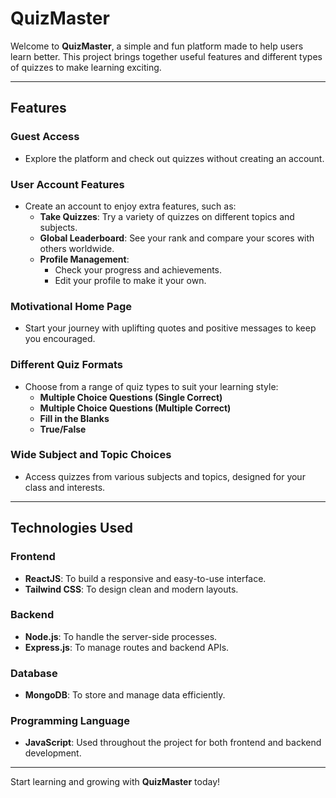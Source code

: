# QuizMaster

Welcome to **QuizMaster**, a simple and fun platform made to help users learn better. This project brings together useful features and different types of quizzes to make learning exciting.

---

## Features

### Guest Access

- Explore the platform and check out quizzes without creating an account.

### User Account Features

- Create an account to enjoy extra features, such as:
  - **Take Quizzes**: Try a variety of quizzes on different topics and subjects.
  - **Global Leaderboard**: See your rank and compare your scores with others worldwide.
  - **Profile Management**:
    - Check your progress and achievements.
    - Edit your profile to make it your own.

### Motivational Home Page

- Start your journey with uplifting quotes and positive messages to keep you encouraged.

### Different Quiz Formats

- Choose from a range of quiz types to suit your learning style:
  - **Multiple Choice Questions (Single Correct)**
  - **Multiple Choice Questions (Multiple Correct)**
  - **Fill in the Blanks**
  - **True/False**

### Wide Subject and Topic Choices

- Access quizzes from various subjects and topics, designed for your class and interests.

---

## Technologies Used

### Frontend

- **ReactJS**: To build a responsive and easy-to-use interface.
- **Tailwind CSS**: To design clean and modern layouts.

### Backend

- **Node.js**: To handle the server-side processes.
- **Express.js**: To manage routes and backend APIs.

### Database

- **MongoDB**: To store and manage data efficiently.

### Programming Language

- **JavaScript**: Used throughout the project for both frontend and backend development.

---

Start learning and growing with **QuizMaster** today!

